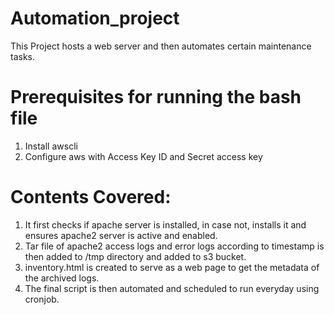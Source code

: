 # Automation_project
This Project hosts a web server and then automates certain maintenance tasks.

# Prerequisites for running the bash file
1) Install awscli
2) Configure aws with Access Key ID and Secret access key

# Contents Covered:
1) It first checks if apache server is installed, in case not, installs it and ensures apache2 server is active and enabled.
2) Tar file of apache2 access logs and error logs according to timestamp is then added to /tmp directory and added to s3 bucket.
3) inventory.html is created to serve as a web page to get the metadata of the archived logs.
4) The final script is then automated and scheduled to run everyday using cronjob.

